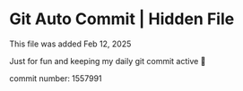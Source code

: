 # Git Auto Commit | Hidden File

This file was added Feb 12, 2025

Just for fun and keeping my daily git commit active 🤪

commit number: 1557991

